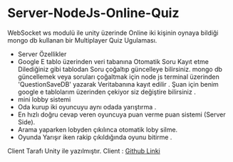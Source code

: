 # Server-NodeJs-Online-Quiz
 WebSocket ws modulü ile unity üzerinde Online iki kişinin oynaya bildiği mongo db kullanan bir Multiplayer Quiz Ugulaması.
 
 
 - Server Özellikler
 - Google E tablo üzerinden veri tabanına Otomatik Soru Kayıt etme Dilediğiniz gibi tablodan Soru çoğaltıp güncelleye bilirsiniz.
 mongo db güncellemek veya soruları çoğaltmak için node js terminal üzerinden 'QuestionSaveDB' yazarak Veritabanına kayıt edilir .
 Şuan için benim google e tablolarım üzerinden çekiyor siz değiştire bilirsiniz .
 - mini lobby sistemi 
 - Oda kurup iki oyuncuyu aynı odada yarıştırma .
 - En hızlı doğru cevap veren oyuncuya puan verme puan sistemi (Server Side).
 - Arama yaparken lobyden çıkılınca otomatik loby silme.
 - Oyunda Yarışır iken rakip çıkıldığında oyunu bitirme .
 
 
 Client Tarafı Unity ile yazılmıştır.
 Client : [Github Linki](https://github.com/sunal/Client-Online-Quiz)
 
